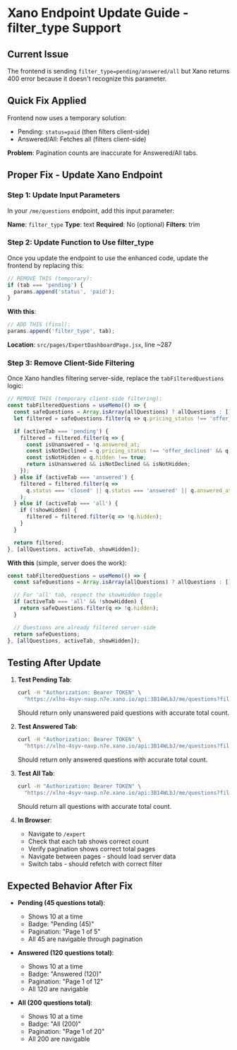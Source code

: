 # Xano Endpoint Update Guide - filter_type Support

## Current Issue
The frontend is sending `filter_type=pending/answered/all` but Xano returns 400 error because it doesn't recognize this parameter.

## Quick Fix Applied
Frontend now uses a temporary solution:
- Pending: `status=paid` (then filters client-side)
- Answered/All: Fetches all (filters client-side)

**Problem**: Pagination counts are inaccurate for Answered/All tabs.

## Proper Fix - Update Xano Endpoint

### Step 1: Update Input Parameters

In your `/me/questions` endpoint, add this input parameter:

**Name**: `filter_type`
**Type**: text
**Required**: No (optional)
**Filters**: trim

### Step 2: Update Function to Use filter_type

Once you update the endpoint to use the enhanced code, update the frontend by replacing this:

```javascript
// REMOVE THIS (temporary):
if (tab === 'pending') {
  params.append('status', 'paid');
}
```

**With this**:

```javascript
// ADD THIS (final):
params.append('filter_type', tab);
```

**Location**: `src/pages/ExpertDashboardPage.jsx`, line ~287

### Step 3: Remove Client-Side Filtering

Once Xano handles filtering server-side, replace the `tabFilteredQuestions` logic:

```javascript
// REMOVE THIS (temporary client-side filtering):
const tabFilteredQuestions = useMemo(() => {
  const safeQuestions = Array.isArray(allQuestions) ? allQuestions : [];
  let filtered = safeQuestions.filter(q => q.pricing_status !== 'offer_pending');

  if (activeTab === 'pending') {
    filtered = filtered.filter(q => {
      const isUnanswered = !q.answered_at;
      const isNotDeclined = q.pricing_status !== 'offer_declined' && q.status !== 'declined';
      const isNotHidden = q.hidden !== true;
      return isUnanswered && isNotDeclined && isNotHidden;
    });
  } else if (activeTab === 'answered') {
    filtered = filtered.filter(q =>
      q.status === 'closed' || q.status === 'answered' || q.answered_at
    );
  } else if (activeTab === 'all') {
    if (!showHidden) {
      filtered = filtered.filter(q => !q.hidden);
    }
  }

  return filtered;
}, [allQuestions, activeTab, showHidden]);
```

**With this** (simple, server does the work):

```javascript
const tabFilteredQuestions = useMemo(() => {
  const safeQuestions = Array.isArray(allQuestions) ? allQuestions : [];

  // For 'all' tab, respect the showHidden toggle
  if (activeTab === 'all' && !showHidden) {
    return safeQuestions.filter(q => !q.hidden);
  }

  // Questions are already filtered server-side
  return safeQuestions;
}, [allQuestions, activeTab, showHidden]);
```

## Testing After Update

1. **Test Pending Tab**:
   ```bash
   curl -H "Authorization: Bearer TOKEN" \
     "https://xlho-4syv-navp.n7e.xano.io/api:3B14WLbJ/me/questions?filter_type=pending&page=1&per_page=10"
   ```
   Should return only unanswered paid questions with accurate total count.

2. **Test Answered Tab**:
   ```bash
   curl -H "Authorization: Bearer TOKEN" \
     "https://xlho-4syv-navp.n7e.xano.io/api:3B14WLbJ/me/questions?filter_type=answered&page=1&per_page=10"
   ```
   Should return only answered questions with accurate total count.

3. **Test All Tab**:
   ```bash
   curl -H "Authorization: Bearer TOKEN" \
     "https://xlho-4syv-navp.n7e.xano.io/api:3B14WLbJ/me/questions?filter_type=all&page=1&per_page=10"
   ```
   Should return all questions with accurate total count.

4. **In Browser**:
   - Navigate to `/expert`
   - Check that each tab shows correct count
   - Verify pagination shows correct total pages
   - Navigate between pages - should load server data
   - Switch tabs - should refetch with correct filter

## Expected Behavior After Fix

- **Pending (45 questions total)**:
  - Shows 10 at a time
  - Badge: "Pending (45)"
  - Pagination: "Page 1 of 5"
  - All 45 are navigable through pagination

- **Answered (120 questions total)**:
  - Shows 10 at a time
  - Badge: "Answered (120)"
  - Pagination: "Page 1 of 12"
  - All 120 are navigable

- **All (200 questions total)**:
  - Shows 10 at a time
  - Badge: "All (200)"
  - Pagination: "Page 1 of 20"
  - All 200 are navigable
